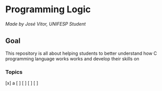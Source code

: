 # Programming Logic

###### Made by José Vitor, UNIFESP Student 

## Goal 

This repository is all about helping students to better understand how C programming language works works and develop their skills on 

### Topics

[x] a
[ ]
[ ]
[ ]
[ ] 
